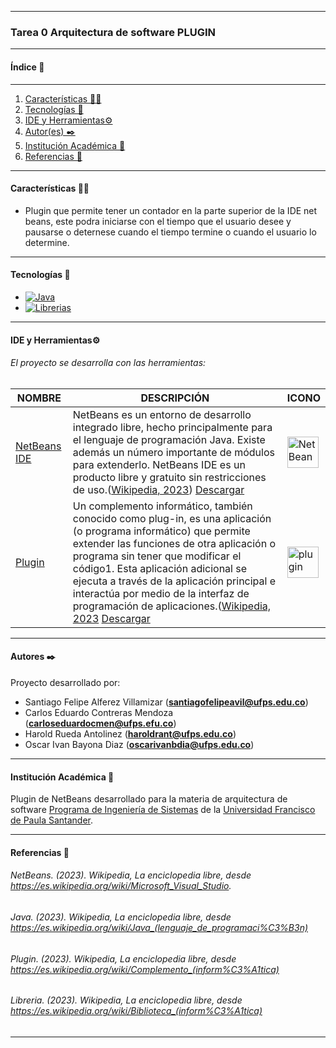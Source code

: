 ------------------------------------------
### Tarea 0 Arquitectura de software PLUGIN

------------------------------------------

#### Índice 📑
------------------------------------------
1. [Características 👨‍💻](#características-)
2. [Tecnologías 👾](#tecnologías-)
3. [IDE y Herramientas⚙️](#ide-y-herramientas-)
4. [Autor(es) ✒️](#autores-%EF%B8%8F)
5. [Institución Académica 🏫](#institución-académica-)
6. [Referencias 📖](#referencias-)

------------------------------------------
#### Características 👨‍💻
- Plugin que permite tener un contador en la parte superior de la IDE net beans, este podra iniciarse con el tiempo que el usuario desee y pausarse o deternese cuando el tiempo termine o cuando el usuario lo determine.

------------------------------------------

#### Tecnologías 👾
- [![Java](https://img.shields.io/badge/Java-blue)](https://es.wikipedia.org/wiki/Java_(lenguaje_de_programaci%C3%B3n))
- [![Librerias](https://img.shields.io/badge/librerias-java)](https://sites.google.com/site/primerosistems/materias/algoritmos/librerias-java)

------------------------------------------
#### IDE y Herramientas⚙️
###### El proyecto se desarrolla con las herramientas:
|   	NOMBRE|   	DESCRIPCIÓN|    ICONO|
|---	|---	|---   |
|   	[NetBeans IDE](https://netbeans.apache.org/) | 	NetBeans es un entorno de desarrollo integrado libre, hecho principalmente para el lenguaje de programación Java. Existe además un número importante de módulos para extenderlo. NetBeans IDE​ es un producto libre y gratuito sin restricciones de uso.([Wikipedia, 2023](https://es.wikipedia.org/wiki/NetBeans)) [Descargar](https://netbeans.apache.org/download/index.html)|<img src="https://upload.wikimedia.org/wikipedia/commons/thumb/9/98/Apache_NetBeans_Logo.svg/800px-Apache_NetBeans_Logo.svg.png" height="50px" alt="NetBeans">| 
|   	[Plugin](https://plugins.netbeans.apache.org/) |  Un complemento informático, también conocido como plug-in, es una aplicación (o programa informático) que permite extender las funciones de otra aplicación o programa sin tener que modificar el código1​. Esta aplicación adicional se ejecuta a través de la aplicación principal e interactúa por medio de la interfaz de programación de aplicaciones.([Wikipedia, 2023](https://es.wikipedia.org/wiki/Complemento_(inform%C3%A1tica)) [Descargar](https://plugins.netbeans.apache.org/)|<img src="https://ithemes.com/wp-content/uploads/2017/05/what-is-a-plugin.png" height="50px" alt="plugin">|


------------------------------------------
#### Autores ✒️
Proyecto desarrollado por:
- Santiago Felipe Alferez Villamizar (**santiagofelipeavil@ufps.edu.co**)
- Carlos Eduardo Contreras Mendoza (**carloseduardocmen@ufps.efu.co**)
- Harold Rueda Antolinez (**haroldrant@ufps.edu.co**)
- Oscar Ivan Bayona Diaz (**oscarivanbdia@ufps.edu.co**)
------------------------------------------
#### Institución Académica 🏫
Plugin de NetBeans desarrollado para la materia de arquitectura de software [Programa de Ingeniería de Sistemas](<https://ingsistemas.cloud.ufps.edu.co/>) de la [Universidad Francisco de Paula Santander](<https://ww2.ufps.edu.co/>).


------------------------------------------
#### Referencias 📖
###### NetBeans. (2023). Wikipedia, La enciclopedia libre, desde https://es.wikipedia.org/wiki/Microsoft_Visual_Studio.
###### Java. (2023). Wikipedia, La enciclopedia libre, desde https://es.wikipedia.org/wiki/Java_(lenguaje_de_programaci%C3%B3n)
###### Plugin. (2023). Wikipedia, La enciclopedia libre, desde https://es.wikipedia.org/wiki/Complemento_(inform%C3%A1tica)
###### Libreria. (2023). Wikipedia, La enciclopedia libre, desde https://es.wikipedia.org/wiki/Biblioteca_(inform%C3%A1tica)

------------------------------------------
